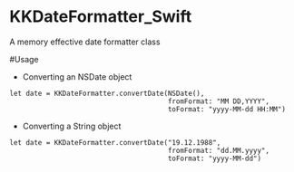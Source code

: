 # KKDateFormatter_Swift
A memory effective date formatter class

#Usage
- Converting an NSDate object
```
let date = KKDateFormatter.convertDate(NSDate(), 
                                       fromFormat: "MM DD,YYYY",
                                       toFormat: "yyyy-MM-dd HH:MM")
```

- Converting a String object
```
let date = KKDateFormatter.convertDate("19.12.1988",
                                       fromFormat: "dd.MM.yyyy",
                                       toFormat: "yyyy-MM-dd")
```

